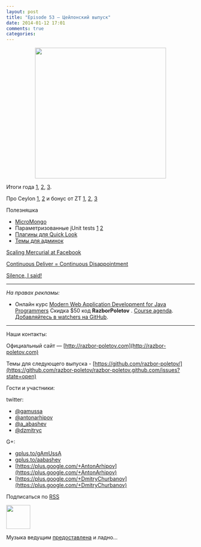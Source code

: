 ```yaml
---
layout: post
title: "Episode 53 — Цейлонский выпуск"
date: 2014-01-12 17:01
comments: true
categories: 
---
```


<div class="separator" style="clear: both; text-align: center;">
<a href="http://razbor-poletov.com/images/razbor_53_text.jpg" imageanchor="1" style="margin-left: 1em; margin-right: 1em;"><img border="0" height="350" src="http://razbor-poletov.com/images/razbor_53_text.jpg" width="350" /></a>
</div>

Итоги года [1](http://jaxenter.com/why-java-skills-are-still-golden-for-developers.1-49296.html), [2](http://code2013.herokuapp.com/), [3](http://blogs.tedneward.com/2014/01/03/Tech+Predictions+2014.aspx).

Про Ceylon [1](http://ceylon-lang.org/blog/2013/11/12/ceylon-1/), [2](http://blog.jooq.org/2013/12/03/top-10-ceylon-language-features-i-wish-we-had-in-java/) и бонус от ZT [1](https://github.com/antonarhipov/ceylon-http-server), [2](http://zeroturnaround.com/rebellabs/the-adventurous-developers-guide-to-jvm-languages-java-scala-groovy-fantom-clojure-ceylon-kotlin-xtend/), [3](https://github.com/zeroturnaround/jvm-languages-report)

Полезняшка

* [MicroMongo](http://coderwall.com/p/ugb2ow)
* Параметризованные jUnit tests [1](http://www.javacodegeeks.com/2013/12/parameterized-junit-tests-with-junitparams.html) [2](http://docs.spockframework.org/en/latest/data_driven_testing.html)
* [Плагины для Quick Look](https://github.com/sindresorhus/quick-look-plugins)
* [Темы для админок](http://designm.ag/inspiration/31-admin-backend-dashboard-templates/)

[Scaling Mercurial at Facebook](https://code.facebook.com/posts/218678814984400/scaling-mercurial-at-facebook/) 

[Continuous Deliver = Continuous Disappointment](http://www.forbes.com/sites/steveblank/2014/01/03/tesla-and-adobe-why-continuous-deployment-may-mean-continuous-customer-disappointment/3/)

[Silence, I said!](http://blog.circleci.com/silence-is-for-the-weak/)

---

_На правах рекламы:_

* Онлайн курс [Modern Web Application Development for Java Programmers](http://www.eventbrite.com/e/modern-web-application-development-for-java-programmers-tickets-9775299183) Скидка $50 код **RazborPoletov** . [Course agenda](https://github.com/yfain/WebDevForJavaProgrammers). [Добавляйтесь в watchers на GitHub](https://github.com/yfain/WebDevForJavaProgrammers/watchers).

---

Наши контакты:

Официальный сайт — [http://razbor-poletov.com](http://razbor-poletov.com)

Темы для следующего выпуска - [https://github.com/razbor-poletov/](https://github.com/razbor-poletov/razbor-poletov.github.com/issues?state=open)

Гости и участники:

twitter: 

 * [@gamussa](https://twitter.com/#!/gamussa)
 * [@antonarhipov](https://twitter.com/#!/antonarhipov)
 * [@a_abashev](https://twitter.com/#!/a_abashev)
 * [@dzmitryc ](https://twitter.com/#!/dzmitryc)

G+:

 * [gplus.to/gAmUssA](http://gplus.to/gAmUssA) 
 * [gplus.to/aabashev](http://gplus.to/aabashev) 
 * [https://plus.google.com/+AntonArhipov](https://plus.google.com/+AntonArhipov) 
 * [https://plus.google.com/+DmitryChurbanov](https://plus.google.com/+DmitryChurbanov) 

<!-- player goes here-->

<audio preload="none">
   <source src="http://traffic.libsyn.com/razborpoletov/razbor_53.mp3" type="audio/mp3" />
   Your browser does not support the audio tag.
</audio>

Подписаться по [RSS](http://feeds.feedburner.com/razbor-podcast)

<!-- episode file link goes here-->
<a href="http://traffic.libsyn.com/razborpoletov/razbor_53.mp3" imageanchor="1" style="clear: left; margin-bottom: 1em; margin-left: auto; margin-right: 2em;"><img border="0" height="64" src="http://2.bp.blogspot.com/-qkfh8Q--dks/T0gixAMzuII/AAAAAAAAHD0/O5LbF3vvBNQ/s200/1330127522_mp3.png" width="64" /></a>

Музыка ведущим [предоставлена](http://www.audiobank.fm/single-music/27/111/More-And-Less/) и ладно...
